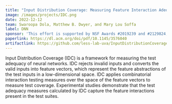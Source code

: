 ```yaml
---
title: "Input Distribution Coverage: Measuring Feature Interaction Adequacy in Neural Network Testing"
image: /images/projects/IDC.png
date: 2022-12-12
team: Swaroopa Dola, Matthew B. Dwyer, and Mary Lou Soffa
label: DNN
sponsor: 'This effort is supported by NSF Awards #2019239 and #2129824, by The Air Force Office of Scientiic Research under award #FA9550-21-0164, and by Lockheed Martin Advanced Technology Laboratories'
paperlink: https://dl.acm.org/doi/pdf/10.1145/3576040
artifactlink: https://github.com/less-lab-uva/InputDistributionCoverage
---
```


Input Distribution Coverage (IDC) is a framework for measuring the test adequacy of neural networks. IDC rejects invalid inputs and converts the valid inputs into feature vectors, which represent the feature abstractions of the test inputs in a low-dimensional space. IDC applies combinatorial interaction testing measures over the space of the feature vectors to measure test coverage. Experimental studies demonstrate that the test adequacy measures calculated by IDC capture the feature interactions present in the test suites.